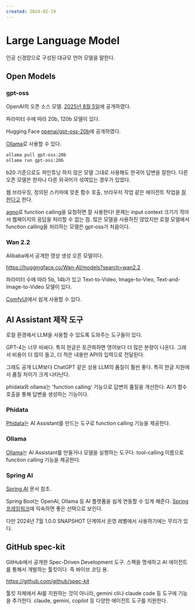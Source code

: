 ```yaml
---
created: 2024-02-29
---
```

# Large Language Model

인공 신경망으로 구성된 대규모 언어 모델을 말한다.

## Open Models

### gpt-oss

OpenAI의 오픈 소스 모델.
[2025년 8월 5일](https://openai.com/index/introducing-gpt-oss/)에 공개하였다.

파라미터 수에 따라 20b, 120b 모델이 있다.

Hugging Face [openai/gpt-oss-20b](https://huggingface.co/openai/gpt-oss-20b)에 공개하였다.

[Ollama](https://ollama.com/library/gpt-oss)로 사용할 수 있다.

```bash
ollama pull gpt-oss:20b
ollama run gpt-oss:20b
```

b20 기준으로도 파인튜닝 하지 않은 모델 그대로 사용해도 한국어 답변을 잘한다.
다른 오픈 모델은 한자나 다른 외국어가 섞여있는 경우가 있었다.

웹 브라우징, 정의된 스키마에 맞춘 함수 호출, 브라우저 작업 같은 에이전트 작업을 [잘 한다고](https://huggingface.co/openai/gpt-oss-20b#tool-use) 한다.

[agno](/docs/wiki/phidata.md)로 function calling을 요청하면 잘 사용한다!
문제는 input context 크기가 작아서 웹페이지의 응답을 처리할 수 없는 점.
많은 모델을 사용하진 않았지만 로컬 모델에서 function calling을 처리하는 모델은 gpt-oss가 처음이다.

### Wan 2.2

Alibaba에서 공개한 영상 생성 오픈 모델이다.

https://huggingface.co/Wan-AI/models?search=wan2.2

파라미터 수에 따라 5b, 14b가 있고 Text-to-Video, Image-to-Vieo, Text-and-Image-to-Video 모델이 있다.

[ComfyUI](/docs/wiki/machine-learning.md#comfyui)에서 쉽게 사용할 수 있다.

## AI Assistant 제작 도구

로컬 환경에서 LLM을 사용할 수 있도록 도와주는 도구들이 있다.

GPT-4는 너무 비싸다.
특히 한글은 토큰화하면 영어보다 더 많은 분량이 나온다.
그래서 비용이 더 많이 들고, 더 적은 내용만 API의 입력으로 전달된다.

그래도 공개 LLM보다 ChatGPT 같은 상용 LLM의 품질이 훨씬 좋다.
특히 한글 지원에서 품질 차이가 크게 나타난다.

phidata와 ollama는 'function calling' 기능으로 답변의 품질을 개선한다.
AI가 함수 호출을 통해 답변을 생성하는 기능이다.

### Phidata

[Phidata](/docs/wiki/phidata.md)는 AI Assistant를 만드는 도구로 function calling 기능을 제공한다.

### Ollama

[Ollama](/docs/wiki/ollama.md)는 AI Assistant를 만들거나 모델을 실행하는 도구다.
tool-calling 이름으로 function calling 기능을 제공한다.

### Spring AI

[Spring AI](/docs/wiki/spring-framework.md#spring-ai) 문서 참조.

Spring Boot는 OpenAI, Ollama 등 AI 플랫폼을 쉽게 연동할 수 있게 해준다.
[Spring 프레임워크](/docs/wiki/spring-framework.md)에 익숙하면 좋은 선택으로 보인다.

다만 2024년 7월 1.0.0 SNAPSHOT 단계여서 운영 레벨에서 사용하기에는 무리가 있다.

## GitHub spec-kit

GitHub에서 공개한 Spec-Driven Development 도구.
스펙을 명세하고 AI 에이전트를 통해서 개발하는 툴킷이다.
즉 바이브 코딩 용.

https://github.com/github/spec-kit

툴킷 자체에서 AI를 지원하는 것이 아니라, gemini cli나 claude code 등 도구에 기능을 추가한다.
claude, gemini, copilot 등 다양한 에이전트 도구를 지원한다.
